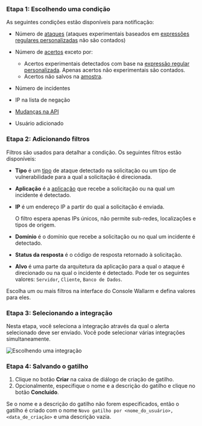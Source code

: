 ### Etapa 1: Escolhendo uma condição

As seguintes condições estão disponíveis para notificação:

* Número de [ataques](../../glossary-en.md#attack) (ataques experimentais baseados em [expressões regulares personalizadas](../rules/regex-rule.md) não são contados)
* Número de [acertos](../../glossary-en.md#hit) exceto por:

    * Acertos experimentais detectados com base na [expressão regular personalizada](../rules/regex-rule.md). Apenas acertos não experimentais são contados.
    * Acertos não salvos na [amostra](../events/analyze-attack.md#sampling-of-hits).
* Número de incidentes
* IP na lista de negação
* [Mudanças na API](../../about-wallarm/api-discovery.md#tracking-changes-in-api)
* Usuário adicionado

### Etapa 2: Adicionando filtros

Filtros são usados para detalhar a condição. Os seguintes filtros estão disponíveis:

* **Tipo** é um [tipo](../../attacks-vulns-list.md) de ataque detectado na solicitação ou um tipo de vulnerabilidade para a qual a solicitação é direcionada.
* **Aplicação** é a [aplicação](../settings/applications.md) que recebe a solicitação ou na qual um incidente é detectado.
* **IP** é um endereço IP a partir do qual a solicitação é enviada.

    O filtro espera apenas IPs únicos, não permite sub-redes, localizações e tipos de origem.
* **Domínio** é o domínio que recebe a solicitação ou no qual um incidente é detectado.
* **Status da resposta** é o código de resposta retornado à solicitação.
* **Alvo** é uma parte da arquitetura da aplicação para a qual o ataque é direcionado ou na qual o incidente é detectado. Pode ter os seguintes valores: `Servidor`, `Cliente`, `Banco de Dados`.

Escolha um ou mais filtros na interface do Console Wallarm e defina valores para eles.

### Etapa 3: Selecionando a integração

Nesta etapa, você seleciona a integração através da qual o alerta selecionado deve ser enviado. Você pode selecionar várias integrações simultaneamente.

![Escolhendo uma integração](../../images/user-guides/triggers/select-integration.png)

### Etapa 4: Salvando o gatilho

1. Clique no botão **Criar** na caixa de diálogo de criação de gatilho.
2. Opcionalmente, especifique o nome e a descrição do gatilho e clique no botão **Concluído**.

Se o nome e a descrição do gatilho não forem especificados, então o gatilho é criado com o nome `Novo gatilho por <nome_do_usuário>, <data_de_criação>` e uma descrição vazia.